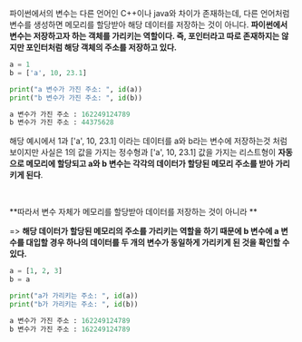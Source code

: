 파이썬에서의 변수는 다른 언어인 C++이나 java와 차이가 존재하는데, 다른 언어처럼 변수를 생성하면 메모리를 할당받아 해당 데이터를 저장하는 것이 아니다. **파이썬에서 변수는 저장하고자 하는 객체를 가리키는 역할이다. 즉, 포인터라고 따로 존재하지는 않지만 포인터처럼 해당 객체의 주소를 저장하고 있다.**

```python
a = 1
b = ['a', 10, 23.1]

print("a 변수가 가진 주소: ", id(a))
print("b 변수가 가진 주소: ", id(b))
```

```python
a 변수가 가진 주소 : 162249124789
b 변수가 가진 주소 : 44375628
```

해당 예시에서 1과 ['a', 10, 23.1] 이라는 데이터를 a와 b라는 변수에 저장하는것 처럼 보이지만 사실은 1의 값을 가지는 정수형과 ['a', 10, 23.1] 값을 가지는 리스트형이 **자동으로 메모리에 할당되고 a와 b 변수는 각각의 데이터가 할당된 메모리 주소를 받아 가리키게 된다**.

<br>

**따라서 변수 자체가 메모리를 할당받아 데이터를 저장하는 것이 아니라 **

=> **해당 데이터가 할당된 메모리의 주소를 가리키는 역할을 하기 때문에 b 변수에 a 변수를 대입할 경우 하나의 데이터를 두 개의 변수가 동일하게 가리키게 된 것을 확인할 수 있다.**

 ```python
 a = [1, 2, 3]
 b = a
 
 print("a가 가리키는 주소: ", id(a))
 print("b가 가리키는 주소: ", id(b))
 ```

```python
a 변수가 가진 주소 : 162249124789
b 변수가 가진 주소 : 162249124789
```

